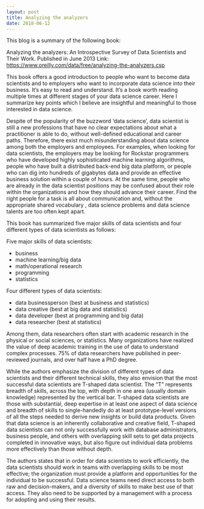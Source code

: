 ```yaml
---
layout: post
title: Analyzing the analyzers
date: 2018-06-12
---
```


This blog is a summary of the following book:

Analyzing the analyzers: An Introspective Survey of Data Scientists and Their Work. 
Published in June 2013
Link: https://www.oreilly.com/data/free/analyzing-the-analyzers.csp

This book offers a good introduction to people who want to become data scientists and to employers who want to incorporate data science 
into their business. It’s easy to read and understand. It’s a book worth reading multiple times at different stages of your data science
career. Here I summarize key points which I believe are insightful and 
meaningful to those interested in data science.

Despite of the popularity of the buzzword ‘data science’, data scientist is still a new professions that have no clear expectations about
what a practitioner is able to do, without well-defined educational and career paths. Therefore, there exist much misunderstanding about 
data science among both the employers and employees. For examples, when looking for data scientists, the employers may be looking for 
Rockstar programmers who have developed highly sophisticated machine learning algorithms, people who have built a distributed back-end big
data platform, or people who can dig into hundreds of gigabytes data and provide an effective business solution within a couple of hours.
At the same time, people who are already in the data scientist positions may be confused about their role within the organizations and how
they should advance their career. Find the right people for a task is all about communication and, without the appropriate shared vocabulary
, data science problems and data science talents are too often kept apart.

This book has summarized five major skills of data scientists and four different types of data scientists as follows:

Five major skills of data scientists:
- business
- machine learning/big data
- math/operational research
- programming
- statistics

Four different types of data scientists:
- data businessperson (best at business and statistics)
- data creative (best at big data and statistics)
- data developer (best at programming and big data)
- data researcher (best at statistics)

Among them, data researchers often start with academic research in the physical or social sciences, or statistics. Many organizations 
have realized the value of deep academic training in the use of data to understand complex processes. 75% of data researchers have 
published in peer-reviewed journals, and over half have a PhD degree.

While the authors emphasize the division of different types of data scientists and their different technical skills, they also envision 
that the most successful data scientists are T-shaped data scientist. The “T” represents breadth of skills, across the top, with depth 
in one area (usually domain knowledge) represented by the vertical bar. T-shaped data scientists are those with substantial, deep 
expertise in at least one aspect of data science and breadth of skills to single-handedly do at least prototype-level versions of all the
steps needed to derive new insights or build data products. Given that data science is an inherently collaborative and creative field, 
T-shaped data scientists can not only successfully work with database administrators, business people, and others with overlapping skill
sets to get data projects completed in innovative ways, but also figure out individual data problems more effectively than those without depth.

The authors states that in order for data scientists to work efficiently, the data scientists should work in teams with overlapping skills
to be most effective; the organization must provide a platform and opportunities for the individual to be successful. Data science teams 
need direct access to both raw and decision-makers, and a diversity of skills to make best use of that access. They also need to be supported
by a management with a process for adopting and using their results.
